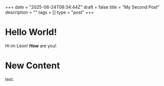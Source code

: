 +++
date = "2025-06-24T08:34:44Z"
draft = false
title = "My Second Post"
description = ""
tags = []
type = "post"
+++

# Hello World!

Hi im Leon! **_How_** are you!

# New Content

test.
